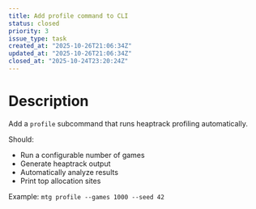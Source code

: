 ```yaml
---
title: Add profile command to CLI
status: closed
priority: 3
issue_type: task
created_at: "2025-10-26T21:06:34Z"
updated_at: "2025-10-26T21:06:34Z"
closed_at: "2025-10-24T23:20:24Z"
---
```


# Description

Add a `profile` subcommand that runs heaptrack profiling automatically.

Should:
- Run a configurable number of games
- Generate heaptrack output
- Automatically analyze results
- Print top allocation sites

Example: `mtg profile --games 1000 --seed 42`
